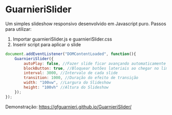 # GuarnieriSlider
Um simples slideshow responsivo desenvolvido em Javascript puro.
Passos para utilizar:
1. Importar guarnieriSlider.js e guarnieriSlider.css
2. Inserir script para aplicar o slide
```javascript
document.addEventListener("DOMContentLoaded", function(){
    GuarnieriSlider({
        autoPlay: false, //Fazer slide ficar avançando automaticamente
        blockButton: true, //Bloquear botões lateriais ao chegar no limite
        interval: 3000, //Intervalo de cada slide
        transition: 1000, //Duração do efeito de transição
        width: "100vw", //Largura do Slideshow
        height: "100vh" //Altura do Slideshow
    });
});
```
Demonstração: https://gfguarnieri.github.io/GuarnieriSlider/
